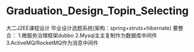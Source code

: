 # Graduation_Design_Topin_Selecting
大二J2EE课程设计 毕业设计选题系统(架构：spring+struts+hibernate) 
要整合：
1.微服务治理框架dubbo
2.Mysql主主复制作为数据库中间件
3.ActiveMQ/RocketMQ作为消息中间件
